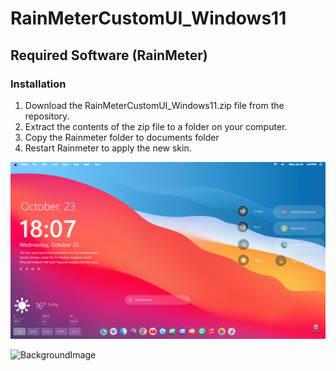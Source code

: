 # RainMeterCustomUI_Windows11 

## Required Software (RainMeter)


### Installation
1. Download the RainMeterCustomUI_Windows11.zip file from the repository.
2. Extract the contents of the zip file to a folder on your computer.
3. Copy the Rainmeter folder to documents folder 
4. Restart  Rainmeter to apply the new skin.



![SCREENSHOT](img.png)



![BackgroundImage](bg.jpg)

